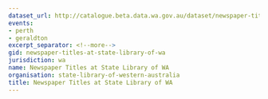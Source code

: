 ```yaml
---
dataset_url: http://catalogue.beta.data.wa.gov.au/dataset/newspaper-titles-at-state-library-of-wa
events:
- perth
- geraldton
excerpt_separator: <!--more-->
gid: newspaper-titles-at-state-library-of-wa
jurisdiction: wa
name: Newspaper Titles at State Library of WA
organisation: state-library-of-western-australia
title: Newspaper Titles at State Library of WA
---
```


